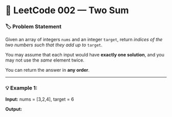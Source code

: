 # 🧮 LeetCode 002 — Two Sum

### 🏷️ Problem Statement
Given an array of integers `nums` and an integer `target`, return *indices of the two numbers such that they add up to* `target`.

You may assume that each input would have **exactly one solution**, and you may not use the *same* element twice.

You can return the answer in **any order**.

---

### 💡 Example 1:
**Input:**
nums = [3,2,4], target = 6

**Output:**
